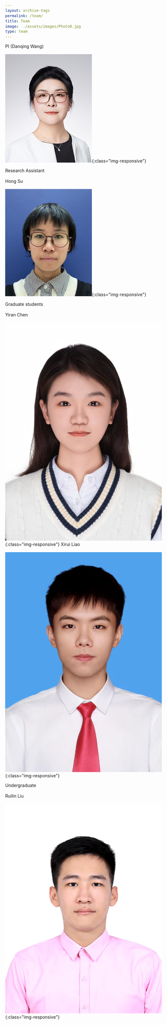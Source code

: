 ```yaml
---
layout: archive-tags
permalink: /team/
title: Team
image:  ./assets/images/Photo0.jpg
type: team
---
```


PI (Danqing Wang)
<br /> <br />
![Photo](/assets/images/Photo0_new2.jpg){:class="img-responsive"}

Research Assistant
<br /> <br />
Hong Su
<br /> <br />
![Photo](/assets/images/Photo1_new.jpg){:class="img-responsive"}

Graduate students
<br /> <br />
Yiran Chen
<br /> <br />
![Photo](/assets/images/Photo2.jpg){:class="img-responsive"}
Xirui Liao
<br /> <br />
![Photo](/assets/images/Photo3.jpg){:class="img-responsive"}

Undergraduate
<br /> <br />
Ruilin Liu
<br /> <br />
![Photo](/assets/images/Photo4.jpg){:class="img-responsive"}


